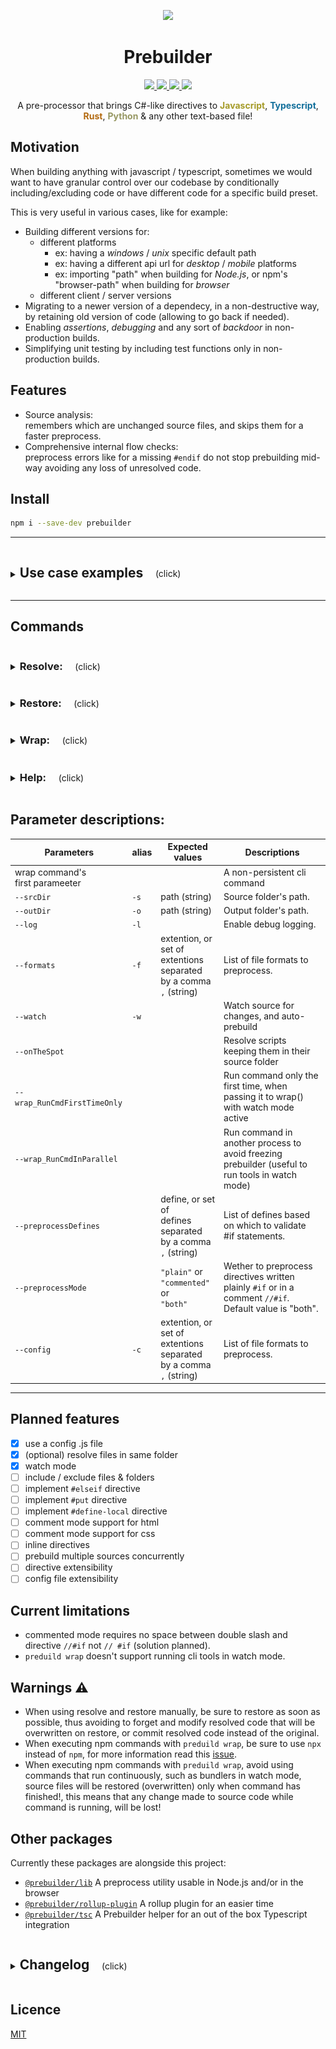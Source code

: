 <p style="text-align:center" align="center">
    <a href="https://prebuilder.anfadev.com/"><img width=80 src="https://prebuilder.anfadev.com/images/prebuilder-logo.svg"></img></a>
</p>

<h1 style="text-align:center" align="center">Prebuilder</h1>

<p style="text-align:center" align="center">
    <a href="https://www.npmjs.com/package/prebuilder" alt="Npm version">
        <img src="https://img.shields.io/npm/v/prebuilder">
    </a>
    <a href="https://packagephobia.com/result?p=prebuilder" alt="Size">
        <img src="https://packagephobia.com/badge?p=prebuilder">
    </a>
    <a href="https://github.com/prebuilderjs/prebuilder" alt="Licence">
        <img src="https://img.shields.io/github/license/prebuilderjs/prebuilder">
    </a>
    <img src="https://visitor-badge.glitch.me/badge?page_id=prebuilderjs.prebuilder&style=flat">
</p>

<p style="text-align:center" align="center">
A pre-processor that brings C#-like directives to <span style="color: #a59b28; font-weight:bold">Javascript</span>, <span style="color: #126f9b; font-weight:bold">Typescript</span>, <span style="color: #b3690f; font-weight:bold">Rust</span>, <span style="color: #969762; font-weight:bold">Python</span> & any other text-based file!
</p>

## Motivation

When building anything with javascript / typescript, sometimes we would want to have granular control over our codebase
by conditionally including/excluding code or have different code for a specific build preset.

This is very useful in various cases, like for example:
- Building different versions for:
    - different platforms
        - ex: having a *windows* / *unix* specific default path
        - ex: having a different api url for *desktop* / *mobile* platforms
        - ex: importing "path" when building for *Node.js*, or npm's "browser-path" when building for *browser*
    - different client / server versions
- Migrating to a newer version of a dependecy, in a non-destructive way, by retaining old version of code (allowing to go back if needed).
- Enabling *assertions*, *debugging* and any sort of *backdoor* in non-production builds.
- Simplifying unit testing by including test functions only in non-production builds.

## Features
- Source analysis: <br>remembers which are unchanged source files, and skips them for a faster preprocess.
- Comprehensive internal flow checks: <br>preprocess errors like for a missing `#endif` do not stop prebuilding mid-way avoiding any loss of unresolved code.

## Install

```sh
npm i --save-dev prebuilder
```

---

<details>
<summary>
  <h2 style="display:inline-block">Use case examples</h2>
  <span style="white-space: pre;">    (click)</span>
</summary>
Using:

```sh
prebuild resolve --srcDir "src" --preprocessDefines "TARGET_BROWSER, ANDROID"
```

### Case 1) import depending on target platform
<table>
    <tr>
        <th>Original</th>
        <th>Resolved</th>
    </tr>
    <tr>
<td>

```c#
#if TARGET_BROWSER
import path from 'browser-path';
#else
const path = require('path');
#endif
```
<!-- these need to no be indented -->
</td>
<td>

```c#

import path from 'browser-path';



```

</td>
    </tr>
</table>

### Case 2) debugging & testing
<table>
    <tr>
        <th>Original</th>
        <th>Resolved</th>
    </tr>
    <tr>
<td>

```c#
class MyClass {

   constructor(apiUrl) {
       this.apiUrl = apiUrl;
       this.myData = fetchData(apiUrl);
   }

   #if DEBUG
   // log info
   console.log("api: " +this.apiUrl);
   // test
   Test = () => {
      console.log("MyClass test:");

      try {
         JSON.parse(this.myData);
         console.log("data ✔");
      } catch {
         console.error("data ✘");
      }
   }
   #endif
}
```
<!-- these need to no be indented -->
</td>
<td>

```c#
class MyClass {

   constructor(apiUrl) {
      this.apiUrl = apiUrl;
      this.myData = fetchData(apiUrl);
   }















}
```

</td>
    </tr>
</table>

### Case 3) Function definition depending on feature support
<table>
    <tr>
        <th>Original</th>
        <th>Resolved</th>
    </tr>
    <tr>
<td>

```c#
    // negative #if
#if !PARAM_2_SUPPORTED
    var myFunction = (param) => {
        return param + 1;
    }
#else
    var myFunction = (param1, param2) => {
        return param * param2 + 1;
    }
#endif
```
<!-- these need to no be indented -->
</td>
<td>

```c#


    var myFunction = (param) => {
        return param + 1;
    }





```

</td>
    </tr>
</table>

### Case 4) Variable definition depending on platform
<table>
    <tr>
        <th>Original</th>
        <th>Resolved</th>
    </tr>
    <tr>
<td>

```c#
    // commented mode
//#if ANDROID
   myConfig = {
      apiUrl:"api.site.net/android",
      greeting: "Hi Android user!",
   };
//#endif
//#if IOS
   //#post-code myConfig = {
   //#post-code    apiUrl: "api.site.net/ios",
   //#post-code    greeting: "Hi iOS user!"
   //#post-code };
//#endif
```
<!-- these need to no be indented -->
</td>
<td>

```c#


myConfig = {
    apiUrl: "api.site.net/android",
    greeting: "Hi Android user!",
};







```

</td>
    </tr>
</table>

</details>

---

## Commands

<details>
<summary>
  <h3 style="display:inline-block">Resolve:</h3>
  <span style="white-space: pre;">    (click)</span>
</summary>

Resolves directives in every script of a given source folder, and caches their original versions.
```sh
prebuild resolve --srcDir "src"
```

![](.screenshots/prebuild%20resolve.svg)

|       Parameters      |        Required       |  Needs value  |      Examples                                                                                |
|    ---                |          :---:        |     :---:     |        ---                                                                                   |
| `--srcDir`            | ✔                     | ✔            | `prebuild resolve --srcDir "src/somefolder"`                                                 |
| `--outDir`            | ✔ (unless <br>`--onTheSpot` is used) | ❌             | `prebuild resolve --outDir "output"`                                        |
| `--formats`           | ❌                    | ✔            | `prebuild resolve --formats ".js"`<br>`--formats ".js, .ts, .cpp"`                           |
| `--onTheSpot`         | ❌                    | ❌           |                                                                                              |
| `--log`               | ❌                    | ❌           |                                                                                              |
| `--watch`             | ❌                    | ❌           |                                                                                              |
| `--preprocessDefines` | ❌                    | ✔            | `prebuild resolve --preprocessDefines "MY_DEF"`<br>`--preprocessDefines "DEFINE1, DEFINE2"`  |
| `--preprocessMode`    | ❌                    | ✔            | `prebuild resolve --preprocessMode "both"`                                                   |
| `--config`            | ❌                    | ✔            | `prebuild resolve --config "myprebulder.config.js"`                                          |

</details>

<details>
<summary>
  <h3 style="display:inline-block">Restore:</h3>
  <span style="white-space: pre;">    (click)</span>
</summary>

Restores back original scripts (with unresolved directives) if resolved with --onTheSpot mode.
```sh
prebuild restore
```

|       Parameters       |     Required     |   Needs value   |
|    ---                 |       :---:      |      :---:      |
| `--log`                | ❌              | ❌              |

</details>

<details>
<summary>
  <h3 style="display:inline-block">Wrap:</h3>
  <span style="white-space: pre;">    (click)</span>
</summary>

Resolves scripts, executes a given command then restores them back.<br> 
This is useful to run bundlers and linters on resolved code, thus avoiding runtime errors.
```sh
prebuild wrap "my command" --srcDir "src"
```

![](.screenshots/prebuild%20wrap.svg)

|       Parameters              |        Required       |  Needs value  |      Examples                                        |
|    ---                        |          :---:        |     :---:     |        ---                                           |
| first parameter               | ✔                    | ✔            | `prebuild wrap "npx run build"`                      |
| all of "resolve" <br>command's parameters  |          |               | `prebuild wrap "npx run build" --srcDir "src" --log` |
| `--wrap_RunCmdFirstTimeOnly`  | ❌                    | ❌           |                                                      |
| `--wrap_RunCmdInParallel`     | ❌                   | ❌           |                                                      |


```sh
# examples for bundling your app with resolved code:
# - webpack
prebuild wrap "npx webpack --config example.config.js" --srcDir "src"
# - typescript
prebuild wrap "npx tsc" --srcDir "src"
# - rollup
prebuild wrap "npx rollup -c rollup.config.mjs" --srcDir "src"
```

</details>

<details>
<summary>
  <h3 style="display:inline-block">Help:</h3>
  <span style="white-space: pre;">    (click)</span>
</summary>

Prints command line info on this tool.
```sh
prebuild --help
```

</details>

## Parameter descriptions:
|       Parameters              | alias |        Expected values          |        Descriptions                                                                                                    |
|    ---                        |  ---  |            ---                  |            ---                                                                                                         |
| wrap command's<br> first parameeter | |                                 | A non-persistent cli command                                                                                           |
| `--srcDir`                    | `-s`  | path (string)                   | Source folder's path.                                                                                                  |
| `--outDir`                    | `-o`  | path (string)                   | Output folder's path.                                                                                                  |
| `--log`                       | `-l`  |                                 | Enable debug logging.                                                                                                  |
| `--formats`                   | `-f`  | extention, or set of <br>extentions separated <br>by a comma `,` (string)     | List of file formats to preprocess.                                      |
| `--watch`                     | `-w`  |                                 | Watch source for changes, and auto-prebuild                                                                            |
| `--onTheSpot`                 |       |                                 | Resolve scripts keeping them in their source folder                                                                    |
| `--wrap_RunCmdFirstTimeOnly`  |       |                                 | Run command only the first time, when passing it to wrap() with watch mode active                                      |
| `--wrap_RunCmdInParallel`     |       |                                 | Run command in another process to avoid freezing prebuilder (useful to run tools in watch mode)                        |
| `--preprocessDefines`         |       | define, or set of <br>defines separated <br>by a comma `,` (string)           | List of defines based on which to validate <br>#if statements.           |
| `--preprocessMode`            |       | `"plain"` or<br>`"commented"` or<br>`"both"`  | Wether to preprocess directives written <br>plainly `#if` or in a comment `//#if`. <br>Default value is "both".  |
| `--config`                    | `-c`  | extention, or set of <br>extentions separated <br>by a comma `,` (string)     | List of file formats to preprocess.                                      |

---

## Planned features
- [x] use a config .js file
- [x] (optional) resolve files in same folder
- [x] watch mode
- [ ] include / exclude files & folders
- [ ] implement `#elseif` directive
- [ ] implement `#put` directive
- [ ] implement `#define-local` directive
- [ ] comment mode support for html
- [ ] comment mode support for css
- [ ] inline directives
- [ ] prebuild multiple sources concurrently
- [ ] directive extensibility
- [ ] config file extensibility

## Current limitations
- commented mode requires no space between double slash and directive `//#if` not `// #if` (solution planned).
- `preduild wrap` doesn't support running cli tools in watch mode.

## Warnings ⚠️
- When using resolve and restore manually, be sure to restore as soon as possible, thus avoiding to forget and modify resolved code that will be overwritten on restore, or commit resolved code instead of the original.
- When executing npm commands with `preduild wrap`, be sure to use `npx` instead of `npm`, for more information read this [issue](https://stackoverflow.com/questions/9679932/how-to-use-executables-from-a-package-installed-locally-in-node-modules).
- When executing npm commands with `preduild wrap`, avoid using commands that run continuously, such as bundlers in watch mode, source files will be restored (overwritten) only when command has finished!, this means that any change made to source code while command is running, will be lost!

## Other packages
Currently these packages are alongside this project:
- [`@prebuilder/lib`](https://github.com/prebuilderjs/lib) A preprocess utility usable in Node.js and/or in the browser
- [`@prebuilder/rollup-plugin`](https://github.com/prebuilderjs/rollup-plugin) A rollup plugin for an easier time
- [`@prebuilder/tsc`](https://github.com/prebuilderjs/tsc) A Prebuilder helper for an out of the box Typescript integration

<details>
<summary>
  <h2 style="display:inline-block">Changelog</h2>
  <span style="white-space: pre;">    (click)</span>
</summary>

### v 1.1
- Load configuration from file
- bugfix: parseArgs returns null

### v 1.2
- Added possibility to resolve files to a specific folder, as default
- resolution in same folder as source with --onTheSpot parameter
- resolve files to a specific folder as default with --outDir
- Renamed `preduild start` command to `preduild wrap`
- Renamed `--dir` command to `--srcDir`
- Hide temp folder on windows

### v 1.3
- Added watch mode
- Added wrap feature: run command only the first time, when passing it to wrap() with watch mode active (useful when running tools in watch mode)
- Added wrap feature: run command in another process to avoid freezing prebuilder (useful when running tools in watch mode)

</details>

## Licence

[MIT](https://github.com/prebuilderjs/prebuilder/blob/main/README.md)